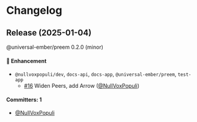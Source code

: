 # Changelog

## Release (2025-01-04)

@universal-ember/preem 0.2.0 (minor)

#### :rocket: Enhancement
* `@nullvoxpopuli/dev`, `docs-api`, `docs-app`, `@universal-ember/preem`, `test-app`
  * [#16](https://github.com/universal-ember/preem/pull/16) Widen Peers, add Arrow ([@NullVoxPopuli](https://github.com/NullVoxPopuli))

#### Committers: 1
- [@NullVoxPopuli](https://github.com/NullVoxPopuli)
